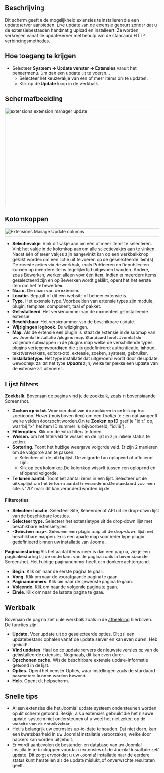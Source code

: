 <!-- Filename: Help4.x:Extensions:_Update / Display title: Extensies: Update -->

## Beschrijving

Dit scherm geeft u de mogelijkheid extensies te installeren die een
updateserver aanbieden. Live update van de extensie gebeurt zonder dat u
de extensiebestanden handmatig upload en installeert. Ze worden
verkregen vanaf de updateserver met behulp van de standaard HTTP
verbindingsmethodes.

## Hoe toegang te krijgen

- Selecteer **Systeem → Update venster → Extensies** vanuit het
  beheermenu. Om dan een update uit te voeren...
  - Selecteer het keuzevakje van een of meer items om te updaten.
  - Klik op de **Update** knop in de werkbalk.

## Schermafbeelding

<img
src="https://docs.joomla.org/images/thumb/3/3b/Help-4x-extensions-extension-manager-update-nl.png/800px-Help-4x-extensions-extension-manager-update-nl.png"
decoding="async"
srcset="https://docs.joomla.org/images/3/3b/Help-4x-extensions-extension-manager-update-nl.png 1.5x"
data-file-width="1120" data-file-height="449" width="800" height="321"
alt="extensions extension manager update" />

## Kolomkoppen

<img
src="https://docs.joomla.org/images/thumb/a/a4/Help-4x-Extensions-Manage-Update-columns-nl.png/680px-Help-4x-Extensions-Manage-Update-columns-nl.png.jpeg"
decoding="async"
srcset="https://docs.joomla.org/images/a/a4/Help-4x-Extensions-Manage-Update-columns-nl.png 1.5x"
data-file-width="905" data-file-height="37" width="680" height="28"
alt="Extensions Manage Update columns" />

- **Selectievakje**. Vink dit vakje aan om één of meer items te
  selecteren. Vink het vakje in de kolomkop aan om alle selectievakjes
  aan te vinken. Nadat één of meer vakjes zijn aangevinkt kan op een
  werkbalkknop geklikt worden om een actie uit te voeren op de
  geselecteerde item(s). De meeste acties via de werkbak, zoals
  Publiceren en Depubliceren kunnen op meerdere items tegelijkertijd
  uitgevoerd worden. Andere, zoals Bewerken, werken alleen voor één
  item. Indien er meerdere items geselecteerd zijn en op Bewerken wordt
  geklikt, opent het het eerste item om het te bewerken.
- **Naam.** De naam van de extensie.
- **Locatie.** Bepaalt of dit een website of beheer extensie is.
- **Type.** Het extensie type. Voorbeelden van extensie types zijn
  module, plugin, template, component, taal of pakket.
- **Geïnstalleerd.** Het versienummer van de momenteel geïnstalleerde
  extensie.
- **Beschikbaar.** Het versienummer van de beschikbare update.
- **Wijzigingen logboek.** De wijzigingen.
- **Map.** Als de extensie een plugin is, staat de extensie in de submap
  van uw Joomla! installatie /plugins map. Standaard heeft Joomla! de
  volgende submappen in de plugins map welke de verschillende types
  plugins vertegenwoordigen die zijn gedefinieerd: authenticatie,
  inhoud, tekstverwerkers, editors-xtd, extensie, zoeken, systeem,
  gebruiker.
- **Installatietype.** Het type installatie dat uitgevoerd wordt door de
  update. Gewoonlijk zal dit het type ***Update*** zijn, welke ter
  plekke een update van de extensie zal uitvoeren.

## Lijst filters

**Zoekbalk**. Bovenaan de pagina vind je de zoekbalk, zoals in
bovenstaande Screenshot.

- **Zoeken op tekst**. Voer een deel van de zoekterm in en klik op het
  zoekicoon. *Hover* (muis boven item) om een *Tooltip* te zien dat
  aangeeft welke velden doorzocht worden.Om te **Zoeken op ID** geef je
  "id:x" op, waarbij "x" het item ID nummer is (bijvoorbeeld, "id:19").
- **Filteropties**. Klik om de extra filters te tonen.
- **Wissen.** om het filterveld te wissen en de lijst in zijn initiële
  status te zetten.
- **Sortering**. Toont het huidige weergave volgorde veld. Er zijn 2
  manieren om de volgorde aan te passen:
  - Selecteer uit de uitklaplijst. De volgorde kan oplopend of aflopend
    zijn.
  - Klik op een kolomkop.De kolomkop wisselt tussen een oplopend en
    aflopend volgorde.
- **Te tonen aantal.** Toont het aantal items in een lijst. Selecteer
  uit de uitklaplijst om het te tonen aantal te veranderen.De standaard
  voor een site is '20' maar dit kan veranderd worden bij de

#### Filteropties

- **Selecteer locatie.** Selecteer Site, Beheerder of API uit de
  drop-down lijst van de beschikbare locaties.
- **Selecteer type.** Selecteer het extensietype uit de drop-down lijst
  met beschikbare extensietypes.
- **-Selecteer map-.** Selecteer een plugin map uit de drop-down lijst
  met beschikbare mappen. Er is een aparte map voor ieder type plugin
  gedefinieerd binnen uw installatie van Joomla.

**Paginabesturing** Als het aantal items meer is dan een pagina, zie je
een paginabesturing bij de onderkant van de pagina zoals in bovenstaande
Screenshot. Het huidige paginanummer heeft een donkere
achtergrond.

- **Begin**. Klik om naar de eerste pagina te gaan.
- **Vorig**. Klik om naar de voorafgaande pagina te gaan.
- **Paginanummers**. Klik om naar de gewenste pagina te gaan.
- **Volgende**. Klik om naar de volgende pagina te gaan.
- **Einde**. Klik om naar de laatste pagina te gaan.

## Werkbalk

Bovenaan de pagina ziet u de werkbalk zoals in de
[afbeelding](#Schermafbeelding) hierboven. De functies zijn.

- **Update.** Voer update uit op geselecteerde opties. Dit zal een
  updatebestand ophalen vanaf de update server en kan even duren. Heb
  geduld!
- **Vind updates.** Haal op de update servers de nieuwste versies op van
  de geïnstalleerde extensies. Nogmaals, dit kan even duren.
- **Opschonen cache.** Wis de beschikbare extensie update-informatie
  getoond in de lijst.
- **Opties.** Opent het venster Opties, waar instellingen zoals de
  standaard parameters kunnen worden bewerkt.
- **Help**. Opent dit helpscherm.

## Snelle tips

- Alleen extensies die het Joomla! update systeem ondersteunen worden op
  dit scherm getoond. Bekijk, als u extensies gebruikt die het nieuwe
  update-systeem niet ondersteunen of u weet het niet zeker, op de
  website van de ontwikkelaar.
- Het is belangrijk uw extensies up-to-date te houden. Dat niet doen,
  kan een kwetsbaarheid in uw Joomla! installatie veroorzaken, welke
  door hackers kan worden uitgebuit.
- Er wordt aanbevolen de bestanden en database van uw Joomla!
  installatie te backuppen voordat u extensies of de Joomla! installatie
  zelf update. Dit zorgt ervoor dat u uw Joomla! installatie naar de
  eerdere status kunt herstellen als de update mislukt, of onverwachte
  resultaten geeft.
